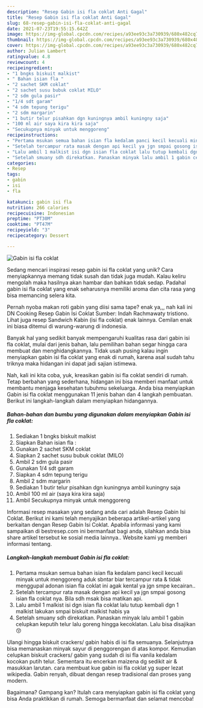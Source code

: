```yaml
---
description: "Resep Gabin isi fla coklat Anti Gagal"
title: "Resep Gabin isi fla coklat Anti Gagal"
slug: 68-resep-gabin-isi-fla-coklat-anti-gagal
date: 2021-07-23T19:55:15.642Z
image: https://img-global.cpcdn.com/recipes/a93ee93c3a730939/680x482cq70/gabin-isi-fla-coklat-foto-resep-utama.jpg
thumbnail: https://img-global.cpcdn.com/recipes/a93ee93c3a730939/680x482cq70/gabin-isi-fla-coklat-foto-resep-utama.jpg
cover: https://img-global.cpcdn.com/recipes/a93ee93c3a730939/680x482cq70/gabin-isi-fla-coklat-foto-resep-utama.jpg
author: Julian Lambert
ratingvalue: 4.8
reviewcount: 4
recipeingredient:
- "1 bngks biskuit malkist"
- " Bahan isian fla "
- "2 sachet SKM coklat"
- "2 sachet susu bubuk coklat MILO"
- "2 sdm gula pasir"
- "1/4 sdt garam"
- "4 sdm tepung terigu"
- "2 sdm margarin"
- "1 butir telur pisahkan dgn kuningnya ambil kuningny saja"
- "100 ml air saya kira kira saja"
- "Secukupnya minyak untuk menggoreng"
recipeinstructions:
- "Pertama msukan semua bahan isian fla kedalam panci kecil kecuali minyak untuk menggoreng aduk sbntar biar tercampur rata &amp; tidak menggupal adonan isian fla coklat ini agak kental ya jgn smpe kecairan.."
- "Setelah tercampur rata masak dengan api kecil ya jgn smpai gosong isian fla coklat nya. Bila sdh msak bisa matikan api."
- "Lalu ambil 1 malkist isi dgn isian fla coklat lalu tutup kembali dgn 1 malkist lakukan smpai biskuit malkist habis ya"
- "Setelah smuany sdh direkatkan. Panaskan minyak lalu ambil 1 gabin celupkan keputih telur lalu goreng hingga kecoklatan. Lalu bisa disajikan😚"
categories:
- Resep
tags:
- gabin
- isi
- fla

katakunci: gabin isi fla 
nutrition: 266 calories
recipecuisine: Indonesian
preptime: "PT30M"
cooktime: "PT47M"
recipeyield: "3"
recipecategory: Dessert

---
```



![Gabin isi fla coklat](https://img-global.cpcdn.com/recipes/a93ee93c3a730939/680x482cq70/gabin-isi-fla-coklat-foto-resep-utama.jpg)

Sedang mencari inspirasi resep gabin isi fla coklat yang unik? Cara menyiapkannya memang tidak susah dan tidak juga mudah. Kalau keliru mengolah maka hasilnya akan hambar dan bahkan tidak sedap. Padahal gabin isi fla coklat yang enak seharusnya memiliki aroma dan cita rasa yang bisa memancing selera kita.

Pernah nyoba makan roti gabin yang diisi sama tape? enak ya,,, nah kali ini DN Cooking Resep Gabin Isi Coklat Sumber: Indah Rachmawaty tristiono. Lihat juga resep Sandwich Kabin (isi fla coklat) enak lainnya. Cemilan enak ini biasa ditemui di warung-warung di indonesia.

Banyak hal yang sedikit banyak mempengaruhi kualitas rasa dari gabin isi fla coklat, mulai dari jenis bahan, lalu pemilihan bahan segar hingga cara membuat dan menghidangkannya. Tidak usah pusing kalau ingin menyiapkan gabin isi fla coklat yang enak di rumah, karena asal sudah tahu triknya maka hidangan ini dapat jadi sajian istimewa.


Nah, kali ini kita coba, yuk, kreasikan gabin isi fla coklat sendiri di rumah. Tetap berbahan yang sederhana, hidangan ini bisa memberi manfaat untuk membantu menjaga kesehatan tubuhmu sekeluarga. Anda bisa menyiapkan Gabin isi fla coklat menggunakan 11 jenis bahan dan 4 langkah pembuatan. Berikut ini langkah-langkah dalam menyiapkan hidangannya.

<!--inarticleads1-->

##### Bahan-bahan dan bumbu yang digunakan dalam menyiapkan Gabin isi fla coklat:

1. Sediakan 1 bngks biskuit malkist
1. Siapkan  Bahan isian fla :
1. Gunakan 2 sachet SKM coklat
1. Siapkan 2 sachet susu bubuk coklat (MILO)
1. Ambil 2 sdm gula pasir
1. Gunakan 1/4 sdt garam
1. Siapkan 4 sdm tepung terigu
1. Ambil 2 sdm margarin
1. Sediakan 1 butir telur pisahkan dgn kuningnya ambil kuningny saja
1. Ambil 100 ml air (saya kira kira saja)
1. Ambil Secukupnya minyak untuk menggoreng


Informasi resep masakan yang sedang anda cari adalah Resep Gabin Isi Coklat. Berikut ini kami telah menyajikan beberapa artikel-artikel yang berkaitan dengan Resep Gabin Isi Coklat. Apabila informasi yang kami sampaikan di bestresep.com ini bermanfaat bagi anda, silahkan anda bisa share artikel tersebut ke sosial media lainnya.. Website kami yg memberi informasi tentang. 

<!--inarticleads2-->

##### Langkah-langkah membuat Gabin isi fla coklat:

1. Pertama msukan semua bahan isian fla kedalam panci kecil kecuali minyak untuk menggoreng aduk sbntar biar tercampur rata &amp; tidak menggupal adonan isian fla coklat ini agak kental ya jgn smpe kecairan..
1. Setelah tercampur rata masak dengan api kecil ya jgn smpai gosong isian fla coklat nya. Bila sdh msak bisa matikan api.
1. Lalu ambil 1 malkist isi dgn isian fla coklat lalu tutup kembali dgn 1 malkist lakukan smpai biskuit malkist habis ya
1. Setelah smuany sdh direkatkan. Panaskan minyak lalu ambil 1 gabin celupkan keputih telur lalu goreng hingga kecoklatan. Lalu bisa disajikan😚


Ulangi hingga biskuit crackers/ gabin habis di isi fla semuanya. Selanjutnya bisa memanaskan minyak sayur di penggorengan di atas kompor. Kemudian celupkan biskuit crackers/ gabin yang sudah di isi fla vanila kedalam kocokan putih telur. Sementara itu encerkan maizena dg sedikit air &amp; masukkan larutan. cara membuat kue gabin isi fla coklat yg super lezat wikipedia. Gabin renyah, dibuat dengan resep tradisional dan proses yang modern. 

Bagaimana? Gampang kan? Itulah cara menyiapkan gabin isi fla coklat yang bisa Anda praktikkan di rumah. Semoga bermanfaat dan selamat mencoba!

